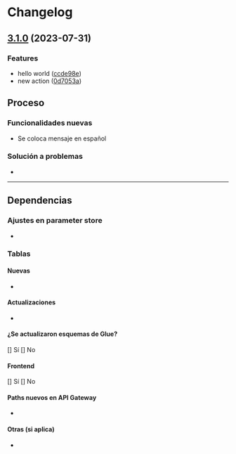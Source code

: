 # Changelog

## [3.1.0](https://github.com/spsdevops/demo-aws/compare/3.0.0...v3.1.0) (2023-07-31)


### Features

* hello world ([ccde98e](https://github.com/spsdevops/demo-aws/commit/ccde98ebe2a3e20f512ef10da50151b4fe327888))
* new action ([0d7053a](https://github.com/spsdevops/demo-aws/commit/0d7053a2ab7a01a52e3d9cce791c4198ddc5d286))

## Proceso
### Funcionalidades nuevas
- Se coloca mensaje en español

### Solución a problemas
- 
------------------------------
## Dependencias
### Ajustes en parameter store
- 
### Tablas

#### Nuevas
- 
#### Actualizaciones
- 
#### ¿Se actualizaron esquemas de Glue?
[] Sí
[] No
#### Frontend
[] Sí
[] No
#### Paths nuevos en API Gateway
- 
#### Otras (si aplica)
-
